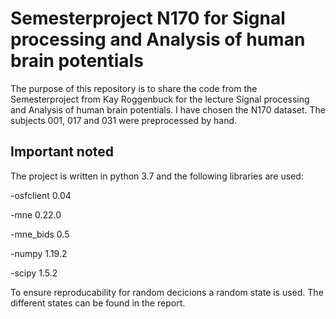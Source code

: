 # Semesterproject N170 for Signal processing and Analysis of human brain potentials

The purpose of this repository is to share the code from the Semesterproject from Kay Roggenbuck for the lecture Signal processing and Analysis of human brain potentials.
I have chosen the N170 dataset.
The subjects 001, 017 and 031 were preprocessed by hand. 

## Important noted

The project is written in python 3.7 and the following libraries are used:

-osfclient 0.04

-mne 0.22.0

-mne_bids 0.5

-numpy 1.19.2

-scipy 1.5.2

To ensure reproducability for random decicions a random state is used. 
The different states can be found in the report.
